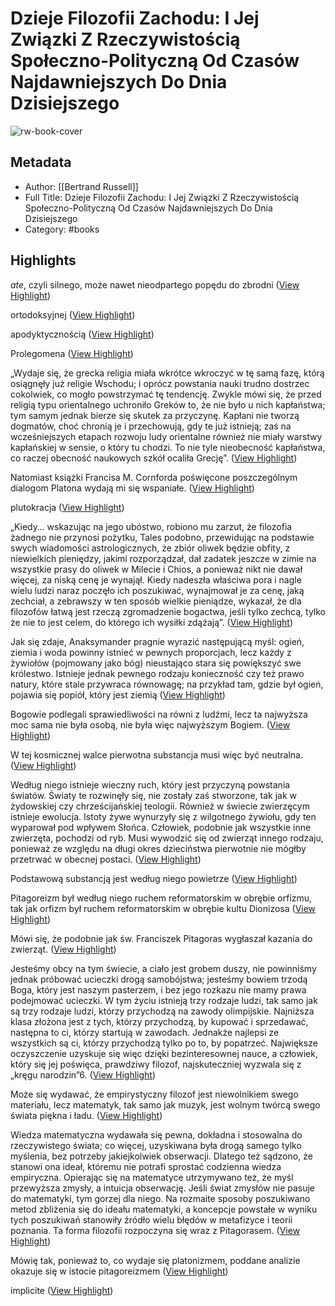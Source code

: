 # Dzieje Filozofii Zachodu: I Jej Związki Z Rzeczywistością Społeczno-Polityczną Od Czasów Najdawniejszych Do Dnia Dzisiejszego

![rw-book-cover](https://readwise-assets.s3.amazonaws.com/media/reader/parsed_document_assets/125009486/tSR0dap9Yfc5fizmKjka-w_iVZzInfgBJfY4QYEigXo-cover-cover.jpeg)

## Metadata
- Author: [[Bertrand Russell]]
- Full Title: Dzieje Filozofii Zachodu: I Jej Związki Z Rzeczywistością Społeczno-Polityczną Od Czasów Najdawniejszych Do Dnia Dzisiejszego
- Category: #books

## Highlights

*ate*, czyli silnego, może nawet nieodpartego popędu do zbrodni ([View Highlight](https://read.readwise.io/read/01hk4n9td0zvt7btq4fkvzdzg0))


ortodoksyjnej ([View Highlight](https://read.readwise.io/read/01hk4nhnc8fn1sjqyr995axx1j))


apodyktycznością ([View Highlight](https://read.readwise.io/read/01hk54g8kjte21z2srjbep944x))


Prolegomena ([View Highlight](https://read.readwise.io/read/01hk54my60zmtqj7qg00wny1ye))


„Wydaje się, że grecka religia miała wkrótce wkroczyć w tę samą fazę, którą osiągnęły już religie Wschodu; i oprócz powstania nauki trudno dostrzec cokolwiek, co mogło powstrzymać tę tendencję. Zwykle mówi się, że przed religią typu orientalnego uchroniło Greków to, że nie było u nich kapłaństwa; tym samym jednak bierze się skutek za przyczynę. Kapłani nie tworzą dogmatów, choć chronią je i przechowują, gdy te już istnieją; zaś na wcześniejszych etapach rozwoju ludy orientalne również nie miały warstwy kapłańskiej w sensie, o który tu chodzi. To nie tyle nieobecność kapłaństwa, co raczej obecność naukowych szkół ocaliła Grecję”. ([View Highlight](https://read.readwise.io/read/01hk54rama2crczp84ccgtxwee))


Natomiast książki Francisa M. Cornforda poświęcone poszczególnym dialogom Platona wydają mi się wspaniałe. ([View Highlight](https://read.readwise.io/read/01hk551mjpcstpbhg04kee60sc))


plutokracja ([View Highlight](https://read.readwise.io/read/01hk55m2sq7y20bqb0m91mbq1j))


„Kiedy… wskazując na jego ubóstwo, robiono mu zarzut, że filozofia żadnego nie przynosi pożytku, Tales podobno, przewidując na podstawie swych wiadomości astrologicznych, że zbiór oliwek będzie obfity, z niewielkich pieniędzy, jakimi rozporządzał, dał zadatek jeszcze w zimie na wszystkie prasy do oliwek w Milecie i Chios, a ponieważ nikt nie dawał więcej, za niską cenę je wynajął. Kiedy nadeszła właściwa pora i nagle wielu ludzi naraz poczęło ich poszukiwać, wynajmował je za cenę, jaką zechciał, a zebrawszy w ten sposób wielkie pieniądze, wykazał, że dla filozofów łatwą jest rzeczą zgromadzenie bogactwa, jeśli tylko zechcą, tylko że nie to jest celem, do którego ich wysiłki zdążają”. ([View Highlight](https://read.readwise.io/read/01hk55twxsp0w493ydrq5n8c0c))


Jak się zdaje, Anaksymander pragnie wyrazić następującą myśl: ogień, ziemia i woda powinny istnieć w pewnych proporcjach, lecz każdy z żywiołów (pojmowany jako bóg) nieustająco stara się powiększyć swe królestwo. Istnieje jednak pewnego rodzaju konieczność czy też prawo natury, które stale przywraca równowagę; na przykład tam, gdzie był ogień, pojawia się popiół, który jest ziemią ([View Highlight](https://read.readwise.io/read/01hk55y3yrq0d62ghybt5m86rc))


Bogowie podlegali sprawiedliwości na równi z ludźmi, lecz ta najwyższa moc sama nie była osobą, nie była więc najwyższym Bogiem. ([View Highlight](https://read.readwise.io/read/01hk55x72twnkxt9d7td2dzpk5))


W tej kosmicznej walce pierwotna substancja musi więc być neutralna. ([View Highlight](https://read.readwise.io/read/01hk55yvrvm47m97saqwsvan4k))


Według niego istnieje wieczny ruch, który jest przyczyną powstania światów. Światy te rozwinęły się, nie zostały zaś stworzone, tak jak w żydowskiej czy chrześcijańskiej teologii. Również w świecie zwierzęcym istnieje ewolucja. Istoty żywe wynurzyły się z wilgotnego żywiołu, gdy ten wyparował pod wpływem Słońca. Człowiek, podobnie jak wszystkie inne zwierzęta, pochodzi od ryb. Musi wywodzić się od zwierząt innego rodzaju, ponieważ ze względu na długi okres dzieciństwa pierwotnie nie mógłby przetrwać w obecnej postaci. ([View Highlight](https://read.readwise.io/read/01hk55zpze3zdvr4d0gc7m15e6))


Podstawową substancją jest według niego powietrze ([View Highlight](https://read.readwise.io/read/01hk561rfpndp0m9vd026bp9pt))


Pitagoreizm był według niego ruchem reformatorskim w obrębie orfizmu, tak jak orfizm był ruchem reformatorskim w obrębie kultu Dionizosa ([View Highlight](https://read.readwise.io/read/01hk574a08m96vr1v4qqx91tvq))


Mówi się, że podobnie jak św. Franciszek Pitagoras wygłaszał kazania do zwierząt. ([View Highlight](https://read.readwise.io/read/01hk5768464mvtzvgwx2kgkts2))


Jesteśmy obcy na tym świecie, a ciało jest grobem duszy, nie powinniśmy jednak próbować ucieczki drogą samobójstwa; jesteśmy bowiem trzodą Boga, który jest naszym pasterzem, i bez jego rozkazu nie mamy prawa podejmować ucieczki. W tym życiu istnieją trzy rodzaje ludzi, tak samo jak są trzy rodzaje ludzi, którzy przychodzą na zawody olimpijskie. Najniższa klasa złożona jest z tych, którzy przychodzą, by kupować i sprzedawać, następna to ci, którzy startują w zawodach. Jednakże najlepsi ze wszystkich są ci, którzy przychodzą tylko po to, by popatrzeć. Największe oczyszczenie uzyskuje się więc dzięki bezinteresownej nauce, a człowiek, który się jej poświęca, prawdziwy filozof, najskuteczniej wyzwala się z „kręgu narodzin”6. ([View Highlight](https://read.readwise.io/read/01hk577nah6kaqvq02j3gwmnn2))


Może się wydawać, że empirystyczny filozof jest niewolnikiem swego materiału, lecz matematyk, tak samo jak muzyk, jest wolnym twórcą swego świata piękna i ładu. ([View Highlight](https://read.readwise.io/read/01hk5797grmg8vefd2pp1mvc4y))


Wiedza matematyczna wydawała się pewna, dokładna i stosowalna do rzeczywistego świata; co więcej, uzyskiwana była drogą samego tylko myślenia, bez potrzeby jakiejkolwiek obserwacji. Dlatego też sądzono, że stanowi ona ideał, któremu nie potrafi sprostać codzienna wiedza empiryczna. Opierając się na matematyce utrzymywano też, że myśl przewyższa zmysły, a intuicja obserwację. Jeśli świat zmysłów nie pasuje do matematyki, tym gorzej dla niego. Na rozmaite sposoby poszukiwano metod zbliżenia się do ideału matematyki, a koncepcje powstałe w wyniku tych poszukiwań stanowiły źródło wielu błędów w metafizyce i teorii poznania. Ta forma filozofii rozpoczyna się wraz z Pitagorasem. ([View Highlight](https://read.readwise.io/read/01hk57d3gkmxe7xykhnregaanj))


Mówię tak, ponieważ to, co wydaje się platonizmem, poddane analizie okazuje się w istocie pitagoreizmem ([View Highlight](https://read.readwise.io/read/01hk57nqcbvmhww9pmeppq09mr))


implicite ([View Highlight](https://read.readwise.io/read/01hk57p7g6rn1rk2hzscy2xb8p))


